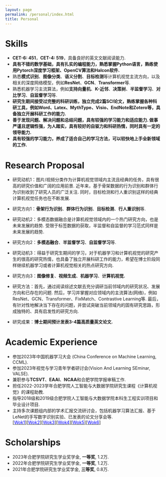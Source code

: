 ```yaml
---
layout: page
permalink: /personal/index.html
title: Personal
---
```


# Skills

- **CET-6: 451**，**CET-4: 519**，具备良好的英文文献阅读能力.
- **具有不错的数学基础，具有扎实的编程能力，熟悉掌握Python语言，熟练使用Pytorch深度学习框架、OpenCV算法和Halcon软件.**
- 熟悉**模式识别**、**图像分类**、**语义分割**、**目标检测**等计算机视觉主流方向，以及相关的深度网络模型，例如**ResNet**、**GCN**、**Transformer**等.
- 熟悉机器学习主流算法，例如**支持向量机**、**K-近邻**、**决策树**、**半监督学习**、**对比学习**、**自监督学习**等.
- **研究生期间接受过完整的科研训练，独立完成2篇SCI论文，熟练掌握各种科研工具，例如Word、Latex、MythType、Visio、EndNote和Zotero等，具备独立开展科研工作的能力.**
- **善于发现问题、解决问题和总结问题，具有较强的学习能力和适应能力. 做事严谨且逻辑性强，为人踏实，具有较好的自驱力和科研热情，同时具有一定的领导能力.**
- **具有较强的学习能力，养成了适合自己的学习方法，可以较快地上手全新领域的工作.**

# Research Proposal

- 研究动机1：图片/视频分类作为计算机视觉领域内主流且经典的任务，具有很高的研究价值和广阔的应用前景. 近年来，基于骨架数据的行为识别和群体行为识别收到了研究人员的广泛关注. 同时，目标检测和行人重识别这样的经典计算机视觉任务也在不断发展.
- 研究方向1：**骨架行为识别**、**群体行为识别**、**目标检测**、**行人重识别**等.

- 研究动机2：多模态数据融合是计算机视觉领域内的一个热门研究方向，也是未来发展的趋势. 受限于标签数据的获取，半监督和自监督的学习范式同样是未来发展的趋势.
- 研究方向2：**多模态融合**、**半监督学习**、**自监督学习**等.

- 研究动机3：得益于研究生期间的学习，对于机器学习和计算机视觉的研究产生的很高的研究热情，也具备了独立开展科研工作的能力，希望在博士阶段同样继续机器学习或者计算机视觉相关的热点研究方向.
- 研究方向3：**图像修复**、**视频生成**、**机器学习**、**计算机视觉.**

- 研究方法：首先，通过阅读综述文献去充分调研当前邻域内的研究状况、发展方向和已存在的问题. 然后，学习并掌握对应领域内的主流算法(网络)，例如ResNet、GCN、Transformer、FixMatch、Contrastive Learning等. 最后，有针对性地解决当下存在的问题，并尝试突破当前领域内的固有研究思路，形成独特的、具有启发性的研究方向. 

- 研究成果：**博士期间预计发表3-4篇高质量英文论文.**

# Academic Experience

- 参加2023年中国机器学习大会 (China Conference on Machine Learning, CCML).
- 参加2023年视觉与学习青年学者研讨会(Vision And Learning SEminar, VALSE).
- 兼职参与**TCSVT**、**EAAI**、**NCAA**和合肥学院学报审稿工作.
- 担任2022-2023学年合肥学院人工智能与大数据学院研究生课程《计算机视觉》的课程助教.
- 指导2018级和2019级合肥学院人工智能与大数据学院本科生工程实训项目和毕业设计项目.
- 主持多次课题组内部的学术汇报交流研讨会，包括机器学习算法汇报、基于LeNet的手写数字识别实验、已发表的论文分享会等.<br>
[[<font color='blue'>Wok1</font>]](https://renfun.github.io/file/机器学习_模型评估与选择_任放.pptx)[[<font color='blue'>Wok2</font>]](https://renfun.github.io/file/机器学习_朴素贝叶斯_任放.pptx)[[<font color='blue'>Wok3</font>]](https://renfun.github.io/file/机器学习_聚类_任放.pptx)[[<font color='blue'>Wok4</font>]](https://renfun.github.io/file/基于卷积神经网络的手写数字识别方法.pptx)[[<font color='blue'>Wok5</font>]](https://renfun.github.io/file/阶段汇报：工作1.pptx)[[<font color='blue'>Wok6</font>]](https://renfun.github.io/file/阶段汇报：工作2.pptx)

# Scholarships

- 2023年合肥学院研究生学业奖学金, **一等奖**, 1.2万.
- 2022年合肥学院研究生学业奖学金, **一等奖**, 1.2万.
- 2021年合肥学院研究生学业奖学金, **三等奖**, 0.8万.

